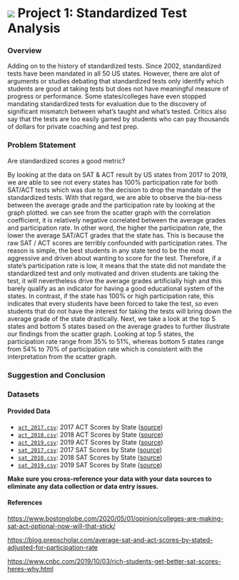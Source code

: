# ![](https://ga-dash.s3.amazonaws.com/production/assets/logo-9f88ae6c9c3871690e33280fcf557f33.png) Project 1: Standardized Test Analysis

### Overview

Adding on to the history of standardized tests. Since 2002, standardized tests have been mandated in all 50 US states. However, there are alot of arguments or studies debating that standardized tests only identify which students are good at taking tests but does not have meaningful measure of progress or performance. Some states/colleges have even stopped mandating standardized tests for evaluation due to the discovery of significant mismatch between what’s taught and what’s tested. Critics also say that the tests are too easily gamed by students who can pay thousands of dollars for private coaching and test prep.


### Problem Statement

Are standardized scores a good metric?

By looking at the data on SAT & ACT result by US states from 2017 to 2019, we are able to see not every states has 100% participation rate for both SAT/ACT tests which was due to the decision to drop the mandate of the standardized tests.
With that regard, we are able to observe the bia-ness between the average grade and the participation rate by looking at the graph plotted.
we can see from the scatter graph with the correlation coefficient, it is relatively negative correlated between the average grades and participation rate. In other word, the higher the participation rate, the lower the average SAT/ACT grades that the state has. This is because the raw SAT / ACT scores are terribly confounded with participation rates. The reason is simple, the best students in any state tend to be the most aggressive and driven about wanting to score for the test. Therefore, if a state’s participation rate is low, it means that the state did not mandate the standardized test and only motivated and driven students are taking the test, it will nevertheless drive the average grades artificially high and this barely qualify as an indicator for having a good educational system of the states. In contrast, if the state has 100% or high participation rate, this indicates that every students have been forced to take the test, so even students that do not have the interest for taking the tests will bring down the average grade of the state drastically.
Next, we take a look at the top 5 states and bottom 5 states based on the average grades to further illustrate our findings from the scatter graph. Looking at top 5 states, the participation rate range from 35% to 51%, whereas bottom 5 states range from 54% to 70% of participation rate which is consistent with the interpretation from the scatter graph.

### Suggestion and Conclusion



### Datasets

#### Provided Data

* [`act_2017.csv`](./data/act_2017.csv): 2017 ACT Scores by State ([source](https://blog.prepscholar.com/act-scores-by-state-averages-highs-and-lows))
* [`act_2018.csv`](./data/act_2018.csv): 2018 ACT Scores by State ([source](https://blog.prepscholar.com/act-scores-by-state-averages-highs-and-lows))
* [`act_2019.csv`](./data/act_2019.csv): 2019 ACT Scores by State ([source](https://blog.prepscholar.com/act-scores-by-state-averages-highs-and-lows))
* [`sat_2017.csv`](./data/sat_2017.csv): 2017 SAT Scores by State ([source](https://blog.collegevine.com/here-are-the-average-sat-scores-by-state/))
* [`sat_2018.csv`](./data/sat_2018.csv): 2018 SAT Scores by State ([source](https://blog.collegevine.com/here-are-the-average-sat-scores-by-state/))
* [`sat_2019.csv`](./data/sat_2019.csv): 2019 SAT Scores by State ([source](https://blog.prepscholar.com/average-sat-scores-by-state-most-recent))

**Make sure you cross-reference your data with your data sources to eliminate any data collection or data entry issues.**

#### References

https://www.bostonglobe.com/2020/05/01/opinion/colleges-are-making-sat-act-optional-now-will-that-stick/

https://blog.prepscholar.com/average-sat-and-act-scores-by-stated-adjusted-for-participation-rate

https://www.cnbc.com/2019/10/03/rich-students-get-better-sat-scores-heres-why.html